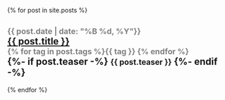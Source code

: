 <ul>
  {% for post in site.posts %}
    <h2>
    <small style="color: grey;">{{ post.date | date: "%B %d, %Y"}}</small>
    <br>
    <a href="{{ post.url }}">{{ post.title }}</a>
    <br>
    <small style="color: grey;">{% for tag in post.tags %}<span>{{ tag }} </span>{% endfor %}</small>
    <br>
    {%- if post.teaser -%}
      <small>{{ post.teaser }}</small>
    {%- endif -%}
    </h2>
  {% endfor %}
</ul>

